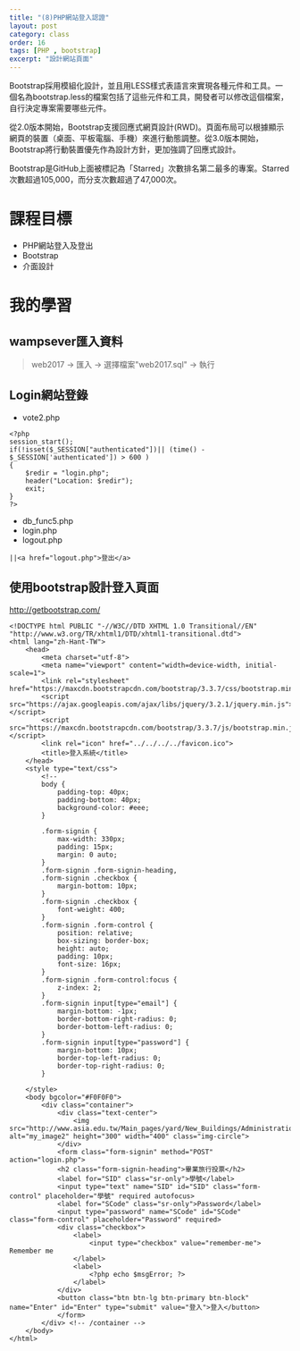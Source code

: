 ```yaml
---
title: "(8)PHP網站登入認證"
layout: post
category: class
order: 16
tags: [PHP , bootstrap]
excerpt: "設計網站頁面"
---
```

Bootstrap採用模組化設計，並且用LESS樣式表語言來實現各種元件和工具。一個名為bootstrap.less的檔案包括了這些元件和工具，開發者可以修改這個檔案，自行決定專案需要哪些元件。

從2.0版本開始，Bootstrap支援回應式網頁設計(RWD)。頁面布局可以根據顯示網頁的裝置（桌面、平板電腦、手機）來進行動態調整。從3.0版本開始，Bootstrap將行動裝置優先作為設計方針，更加強調了回應式設計。

Bootstrap是GitHub上面被標記為「Starred」次數排名第二最多的專案。Starred次數超過105,000，而分支次數超過了47,000次。



# 課程目標
- PHP網站登入及登出
- Bootstrap
- 介面設計

# 我的學習
## wampsever匯入資料
> web2017 → 匯入 → 選擇檔案"web2017.sql" → 執行

## Login網站登錄
* vote2.php

```
<?php
session_start(); 
if(!isset($_SESSION["authenticated"])|| (time() - $_SESSION['authenticated']) > 600 ) 
{
    $redir = "login.php";
    header("Location: $redir");
    exit;
}
?>
```
* db_func5.php
* login.php
* logout.php

```
||<a href="logout.php">登出</a>
```
## 使用bootstrap設計登入頁面
<http://getbootstrap.com/>
```
<!DOCTYPE html PUBLIC "-//W3C//DTD XHTML 1.0 Transitional//EN" "http://www.w3.org/TR/xhtml1/DTD/xhtml1-transitional.dtd">
<html lang="zh-Hant-TW">
    <head>
        <meta charset="utf-8">
        <meta name="viewport" content="width=device-width, initial-scale=1">
        <link rel="stylesheet" href="https://maxcdn.bootstrapcdn.com/bootstrap/3.3.7/css/bootstrap.min.css">
        <script src="https://ajax.googleapis.com/ajax/libs/jquery/3.2.1/jquery.min.js"></script>
        <script src="https://maxcdn.bootstrapcdn.com/bootstrap/3.3.7/js/bootstrap.min.js"></script>
        <link rel="icon" href="../../../../favicon.ico">
        <title>登入系統</title>
    </head>
    <style type="text/css">
        <!--
        body {
            padding-top: 40px;
            padding-bottom: 40px;
            background-color: #eee;
        }
        
        .form-signin {
            max-width: 330px;
            padding: 15px;
            margin: 0 auto;
        }
        .form-signin .form-signin-heading,
        .form-signin .checkbox {
            margin-bottom: 10px;
        }
        .form-signin .checkbox {
            font-weight: 400;
        }
        .form-signin .form-control {
            position: relative;
            box-sizing: border-box;
            height: auto;
            padding: 10px;
            font-size: 16px;
        }
        .form-signin .form-control:focus {
            z-index: 2;
        }
        .form-signin input[type="email"] {
            margin-bottom: -1px;
            border-bottom-right-radius: 0;
            border-bottom-left-radius: 0;
        }
        .form-signin input[type="password"] {
            margin-bottom: 10px;
            border-top-left-radius: 0;
            border-top-right-radius: 0;
        }

    </style>
    <body bgcolor="#F0F0F0">
        <div class="container">
            <div class="text-center">
                <img src="http://www.asia.edu.tw/Main_pages/yard/New_Buildings/Administration%20Building.jpg" alt="my_image2" height="300" width="400" class="img-circle">
            </div>
            <form class="form-signin" method="POST" action="login.php">
            <h2 class="form-signin-heading">畢業旅行投票</h2>
            <label for="SID" class="sr-only">學號</label>
            <input type="text" name="SID" id="SID" class="form-control" placeholder="學號" required autofocus>
            <label for="SCode" class="sr-only">Password</label>
            <input type="password" name="SCode" id="SCode" class="form-control" placeholder="Password" required>
            <div class="checkbox">
                <label>
                    <input type="checkbox" value="remember-me"> Remember me
                </label>
                <label>
                    <?php echo $msgError; ?>
                </label>
            </div>
            <button class="btn btn-lg btn-primary btn-block" name="Enter" id="Enter" type="submit" value="登入">登入</button>
            </form>
        </div> <!-- /container -->
    </body>
</html>
```

[1]: https://github.com/        "GitHub"
[2]: https://pages.github.com/  "GitHub Pages"
[3]: https://jekyllrb.com/      "Jekyll"
[4]: http://markdown.tw         "Markdown文件"
[5]: http://dillinger.io/       "Dillinger"








